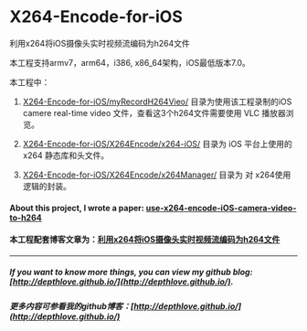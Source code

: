 # X264-Encode-for-iOS
利用x264将iOS摄像头实时视频流编码为h264文件

本工程支持armv7，arm64，i386, x86_64架构，iOS最低版本7.0。

本工程中：

1. [X264-Encode-for-iOS/myRecordH264Vieo/](https://github.com/depthlove/X264-Encode-for-iOS/tree/master/myRecordH264Vieo) 目录为使用该工程录制的iOS camere real-time video 文件，查看这3个h264文件需要使用 VLC 播放器浏览。

2. [X264-Encode-for-iOS/X264Encode/x264-iOS/](https://github.com/depthlove/X264-Encode-for-iOS/tree/master/X264Encode/x264-iOS) 目录为 iOS 平台上使用的 x264 静态库和头文件。

3. [X264-Encode-for-iOS/X264Encode/x264Manager/](https://github.com/depthlove/X264-Encode-for-iOS/tree/master/X264Encode/x264Manager) 目录为 对 x264使用逻辑的封装。

#### About this project, I wrote a paper: [use-x264-encode-iOS-camera-video-to-h264](http://depthlove.github.io/2015/09/17/use-x264-encode-iOS-camera-video-to-h264/)

#### 本工程配套博客文章为：[利用x264将iOS摄像头实时视频流编码为h264文件](http://depthlove.github.io/2015/09/17/use-x264-encode-iOS-camera-video-to-h264/)

---

##### If you want to know more things, you can view my github blog: [http://depthlove.github.io/](http://depthlove.github.io/).
##### 更多内容可参看我的github博客：[http://depthlove.github.io/](http://depthlove.github.io/)


